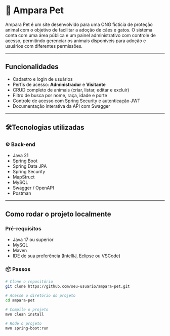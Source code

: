 # 🐾 Ampara Pet

Ampara Pet é um site desenvolvido para uma ONG fictícia de proteção animal com o objetivo de facilitar a adoção de cães e gatos. O sistema conta com uma área pública e um painel administrativo com controle de acesso, permitindo gerenciar os animais disponíveis para adoção e usuários com diferentes permissões.

---

## Funcionalidades

- Cadastro e login de usuários
- Perfis de acesso: **Administrador** e **Visitante**
- CRUD completo de animais (criar, listar, editar e excluir)
- Filtro de busca por nome, raça, idade e porte
- Controle de acesso com Spring Security e autenticação JWT
- Documentação interativa da API com Swagger

---

## 🛠Tecnologias utilizadas

### ⚙️ Back-end

- Java 21  
- Spring Boot  
- Spring Data JPA  
- Spring Security  
- MapStruct  
- MySQL  
- Swagger / OpenAPI  
- Postman  

---

## Como rodar o projeto localmente

### Pré-requisitos

- Java 17 ou superior  
- MySQL  
- Maven  
- IDE de sua preferência (IntelliJ, Eclipse ou VSCode)

### 📦 Passos

```bash
# Clone o repositório
git clone https://github.com/seu-usuario/ampara-pet.git

# Acesse o diretório do projeto
cd ampara-pet

# Compile o projeto
mvn clean install

# Rode o projeto
mvn spring-boot:run
